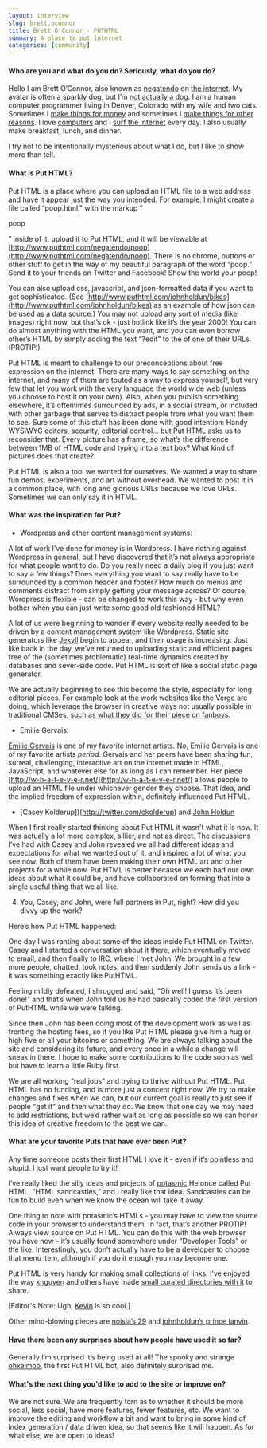 ```yaml
---
layout: interview
slug: brett.oconnor
title: Brett O'Connor - PUTHTML
summary: A place to put internet
categories: [community]
---
```


#### Who are you and what do you do? Seriously, what do you do?

Hello I am Brett O’Connor, also known as  [negatendo](http://negatendo.net/) on [the internet](http://www.puthtml.com/negatendo/internet). My avatar is often a sparkly dog, but I’m [not actually a dog](http://www.puthtml.com/negatendo/internet/hello-this-is-dog). I am a human computer programmer living in Denver, Colorado with my wife and two cats. Sometimes I [make things for money](http://www.puthtml.com/negatendo/internet/bizness) and sometimes I [make things for other reasons](http://www.puthtml.com/negatendo/blur). I love [computers](http://www.puthtml.com/negatendo/cooldude) and I [surf the internet](http://www.puthtml.com/negatendo/internet/surf) every day. I also usually make breakfast, lunch, and dinner.

I try not to be intentionally mysterious about what I do, but I like to show more than tell.

#### What is Put HTML?

Put HTML is a place where you can upload an HTML file to a web address and have it appear just the way you intended. For example, I might create a file called “poop.html," with the markup "<p>poop</p>” inside of it, upload it to Put HTML, and it will be viewable at [http://www.puthtml.com/negatendo/poop](http://www.puthtml.com/negatendo/poop). There is no chrome, buttons or other stuff to get in the way of my beautiful paragraph of the word “poop.” Send it to your friends on Twitter and Facebook! Show the world your poop!

You can also upload css, javascript, and json-formatted data if you want to get sophisticated. (See [http://www.puthtml.com/johnholdun/bikes](http://www.puthtml.com/johnholdun/bikes) as an example of how json can be used as a data source.) You may not upload any sort of media (like images) right now, but that’s ok - just hotlink like it’s the year 2000! You can do almost anything with the HTML you want, and you can even borrow other’s HTML by simply adding the text “?edit" to the of one of their URLs. (PROTIP!)

Put HTML is meant to challenge to our preconceptions about free expression on the internet. There are many ways to say something on the internet, and many of them are touted as a way to express yourself, but very few that let you work with the very language the world wide web (unless you choose to host it on your own). Also, when you publish something elsewhere, it’s oftentimes surrounded by ads, in a social stream, or included with other garbage that serves to distract people from what you want them to see. Sure some of this stuff has been done with good intention: Handy WYSIWYG editors, security, editorial control… but Put HTML asks us to reconsider that. Every picture has a frame, so what’s the difference between 1MB of HTML code and typing into a text box? What kind of pictures does that create?

Put HTML is also a tool we wanted for ourselves. We wanted a way to share fun demos, experiments, and art without overhead. We wanted to post it in a common place, with long and glorious URLs because we love URLs. Sometimes we can only say it in HTML.

#### What was the inspiration for Put?

- Wordpress and other content management systems:

A lot of work I’ve done for money is in Wordpress. I have nothing against Wordpress in general, but I have discovered that it’s not always appropriate for what people want to do. Do you really need a daily blog if you just want to say a few things? Does everything you want to say really have to be surrounded by a common header and footer? How much do menus and comments distract from simply getting your message across? Of course, Wordpress is flexible - can be changed to work this way - but why even bother when you can just write some good old fashioned HTML?

A lot of us were beginning to wonder if every website really needed to be driven by a content management system like Wordpress. Static site generators like [Jekyll](https://github.com/jekyll/jekyll) begin to appear, and their usage is increasing. Just like back in the day, we’ve returned to uploading static and efficient pages free of the (sometimes problematic) real-time dynamics created by databases and sever-side code. Put HTML is sort of like a social static page generator.

We are actually beginning to see this become the style, especially for long editorial pieces. For example look at the work websites like the Verge are doing, which leverage the browser in creative ways not usually possible in traditional CMSes, [such as what they did for their piece on fanboys](http://www.snd.org/2014/01/the-inside-story-of-the-verges-os-responsive-exploration-of-fanboys/).

- Emilie Gervais:

[Emilie Gervais](http://www.emiliegervais.com/) is one of my favorite internet artists. No, Emilie Gervais is one of my favorite artists *period.* Gervais and her peers have been sharing fun, surreal, challenging, interactive art on the internet made in HTML, JavaScript, and whatever else for as long as I can remember.  Her piece [http://w-h-a-t-e-v-e-r.net/](http://w-h-a-t-e-v-e-r.net/) allows people to upload an HTML file under whichever gender they choose. That idea, and the implied freedom of expression within, definitely influenced Put HTML.

- [Casey Kolderup])(http://twitter.com/ckolderup) and [John Holdun](https://twitter.com/johnholdun)

When I first really started thinking about Put HTML it wasn't what it is now. It was actually a lot more complex, sillier, and not as direct. The discussions I’ve had with Casey and John revealed we all had different ideas and expectations for what we wanted out of it, and inspired a lot of what you see now. Both of them have been making their own HTML art and other projects for a while now. Put HTML is better because we each had our own ideas about what it could be, and have collaborated on forming that into a single useful thing that we all like.

4. You, Casey, and John, were full partners in Put, right? How did you divvy up the work?

Here’s how Put HTML happened:

One day I was ranting about some of the ideas inside Put HTML on Twitter. Casey and I started a conversation about it there, which eventually moved to email, and then finally to IRC, where I met John. We brought in a few more people, chatted, took notes, and then suddenly John sends us a link - it was something exactly like PutHTML.

Feeling mildly defeated, I shrugged and said, “Oh well! I guess it’s been done!” and that’s when John told us he had basically coded the first version of PutHTML while we were talking.

Since then John has been doing most of the development work as well as fronting the hosting fees, so if you like Put HTML please give him a hug or high five or all your bitcoins or something. We are always talking about the site and considering its future, and every once in a while a change will sneak in there. I hope to make some contributions to the code soon as well but have to learn a little Ruby first.

We are all working “real jobs" and trying to thrive without Put HTML. Put HTML has no funding, and is more just a concept right now. We try to make changes and fixes when we can, but our current goal is really to just see if people "get it" and then what they do. We know that one day we may need to add restrictions, but we’d rather wait as long as possible so we can honor this idea of creative freedom to the best we can.

#### What are your favorite Puts that have ever been Put?

Any time someone posts their first HTML I love it - even if it’s pointless and stupid. I just want people to try it!

I’ve really liked the silly ideas and projects of [potasmic](http://www.puthtml.com/potasmic) He once called Put HTML, “HTML sandcastles,” and I really like that idea. Sandcastles can be fun to build even when we know the ocean will take it away.

One thing to note with potasmic’s HTMLs - you may have to view the source code in your browser to understand them. In fact, that’s another PROTIP! Always view source on Put HTML. You can do this with the web browser you have now - it’s usually found somewhere under “Developer Tools” or the like. Interestingly, you don’t actually have to be a developer to choose that menu item, although if you do it enough you may become one.

Put HTML is very handy for making small collections of links. I’ve enjoyed the way [knguyen](http://www.puthtml.com/knguyen) and others have made [small curated directories with it](http://www.puthtml.com/knguyen/tiny_directory) to share.

[Editor's Note: Ugh, [Kevin](http://twitter.com/knguyen) is so cool.]

Other mind-blowing pieces are [noisia’s 29](http://www.puthtml.com/noisia/29) and [johnholdun’s prince lanvin](http://www.puthtml.com/johnholdun/prince/lanvin).

#### Have there been any surprises about how people have used it so far?

Generally I’m surprised it’s being used at all! The spooky and strange [ohxeimoo](http://www.puthtml.com/ohxeimoo), the first Put HTML bot, also definitely surprised me.

#### What's the next thing you'd like to add to the site or improve on?

We are not sure. We are frequently torn as to whether it should be more social, less social, have more features, fewer features, etc. We want to improve the editing and workflow a bit and want to bring in some kind of index generation / data driven idea, so that seems like it will happen. As for what else, we are open to ideas!
